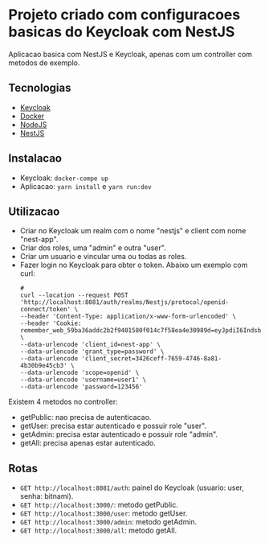 # Projeto criado com configuracoes basicas do Keycloak com NestJS
Aplicacao basica com NestJS e Keycloak, apenas com um controller 
com metodos de exemplo.

## Tecnologias
- [Keycloak](https://www.keycloak.org/products/keycloak/)
- [Docker](https://www.docker.com/)
- [NodeJS](https://nodejs.org/)
- [NestJS](https://nestjs.com/)

## Instalacao
- Keycloak: `docker-compe up`
- Aplicacao: `yarn install` e `yarn run:dev`

## Utilizacao
 - Criar no Keycloak um realm com o nome "nestjs" e client com nome "nest-app".
 - Criar dos roles, uma "admin" e outra "user".
 - Criar um usuario e vincular uma ou todas as roles.
 - Fazer login no Keycloak para obter o token. Abaixo um exemplo com curl:
    ```shell
    #
    curl --location --request POST 'http://localhost:8081/auth/realms/Nestjs/protocol/openid-connect/token' \
    --header 'Content-Type: application/x-www-form-urlencoded' \
    --header 'Cookie: remember_web_59ba36addc2b2f9401580f014c7f58ea4e30989d=eyJpdiI6Indsblp4aVdTTVF1Q2hDTlNnQklJZ1E9PSIsInZhbHVlIjoiOGJZNm5MZTVcL092NGhxTHlUOFBxZmVKVGZQelZnallyWTl1ZUJ3alVLaStQcHlzTEFJZjlxaUgrU2h4NU5iUnBPY2VcLzMzVG5OaVNSSjZzWDJTM0JDRVFRTm9IT1wvRGZtU1wvOWo2RUk2bHhOYjZ0eUpOeFhYaWs5OWNKcEU3ZW5cLzR5K0ZPNWRvbVdybENjTWg5c1hNeEN6RU5sRmR2YUM4azNXUGNFc1hadTA9IiwibWFjIjoiNGViMjViNzZkYzAwZmQ3YjA5YzUyZjZlNjBlMDA3YWRlZmM3ZGUwNDdmOGNhNGQ1YzE1Zjg1YTU4MTE3OGRjMSJ9' \
    --data-urlencode 'client_id=nest-app' \
    --data-urlencode 'grant_type=password' \
    --data-urlencode 'client_secret=3426ceff-7659-4746-8a81-4b30b9e45cb3' \
    --data-urlencode 'scope=openid' \
    --data-urlencode 'username=user1' \
    --data-urlencode 'password=123456'
    ```

Existem 4 metodos no controller:
 - getPublic: nao precisa de autenticacao.
 - getUser: precisa estar autenticado e possuir role "user".
 - getAdmin: precisa estar autenticado e possuir role "admin".
 - getAll: precisa apenas estar autenticado.

## Rotas
- `GET http://localhost:8081/auth`: painel do Keycloak (usuario: user, senha: bitnami).
- `GET http://localhost:3000/`: metodo getPublic.
- `GET http://localhost:3000/user`: metodo getUser.
- `GET http://localhost:3000/admin`: metodo getAdmin.
- `GET http://localhost:3000/all`: metodo getAll.
